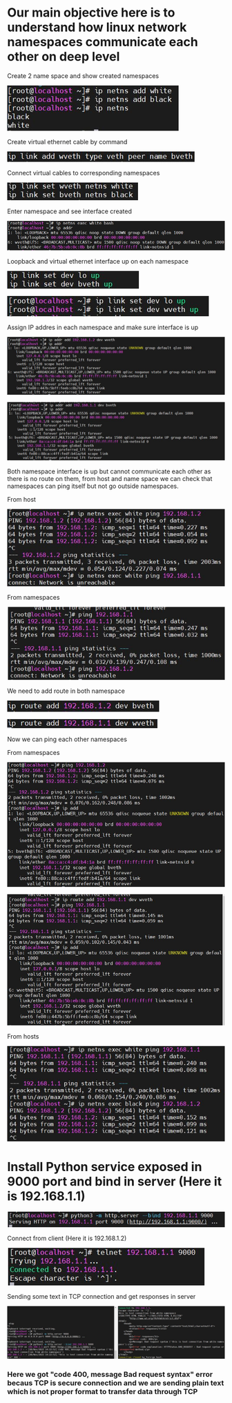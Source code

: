 # Our main objective here is to understand how linux network namespaces communicate each other on deep level

Create 2 name space and show created namespaces

![imagename](/image/1.JPG)

Create virtual ethernet cable by command

![imagename](/image/2.JPG)

Connect virtual cables to corresponding namespaces

![imagename](/image/3.JPG)

Enter namespace and see interface created

![imagename](/image/4.JPG)

Loopback and virtual ethernet interface up on each namespace

![imagename](/image/5.JPG)

![imagename](/image/6.JPG)

Assign IP addres in each namespace and make sure interface is up

![imagename](/image/7.JPG)

![imagename](/image/8.JPG)

Both namespace interface is up but cannot communicate each other as there is no route on them, from host and name space we can check that namespaces can ping itself but not go outside namespaces.

From host

![imagename](/image/9.JPG)

From namespaces

![imagename](/image/10.JPG)

We need to add route in both namespace

![imagename](/image/11.JPG)

![imagename](/image/12.JPG)

Now we can ping each other namespaces

From namespaces

![imagename](/image/14.JPG)

![imagename](/image/15.JPG)

From hosts

![imagename](/image/13.JPG)

# Install Python service exposed in 9000 port and bind in server (Here it is 192.168.1.1)

![imagename](/image/16.JPG)

Connect from client (Here it is 192.168.1.2)

![imagename](/image/17.JPG)

Sending some text in TCP connection and get responses in server

![imagename](/image/18.JPG)

### Here we got "code 400, message Bad request syntax" error becaus TCP is secure connection and we are sending plain text which is not proper format to transfer data through TCP